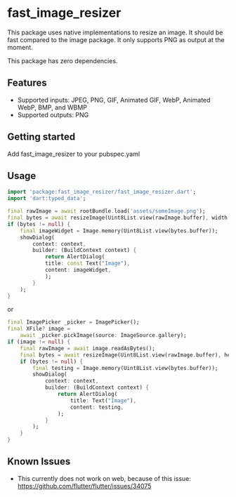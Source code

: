 # fast_image_resizer

This package uses native implementations to resize an image. It should be
fast compared to the image package.
It only supports PNG as output at the moment.

This package has zero dependencies.

## Features

* Supported inputs: JPEG, PNG, GIF, Animated GIF, WebP, Animated WebP, BMP, and WBMP
* Supported outputs: PNG

## Getting started

Add fast_image_resizer to your pubspec.yaml

## Usage

```dart
import 'package:fast_image_resizer/fast_image_resizer.dart';
import 'dart:typed_data';
```

```dart
final rawImage = await rootBundle.load('assets/someImage.png');
final bytes = await resizeImage(Uint8List.view(rawImage.buffer), width: 150);
if (bytes != null) {
    final imageWidget = Image.memory(Uint8List.view(bytes.buffer));
    showDialog(
        context: context,
        builder: (BuildContext context) {
            return AlertDialog(
            title: const Text("Image"),
            content: imageWidget,
            );
        }
    );
}
```
or

```dart
final ImagePicker _picker = ImagePicker();
final XFile? image =
    await _picker.pickImage(source: ImageSource.gallery);
if (image != null) {
    final rawImage = await image.readAsBytes();
    final bytes = await resizeImage(Uint8List.view(rawImage.buffer), height: 250);
    if (bytes != null) {
        final testing = Image.memory(Uint8List.view(bytes.buffer));
        showDialog(
            context: context,
            builder: (BuildContext context) {
                return AlertDialog(
                    title: Text("Image"),
                    content: testing,
                );
            }
        );
    }
}
```
## Known Issues

* This currently does not work on web, because of this issue:
https://github.com/flutter/flutter/issues/34075